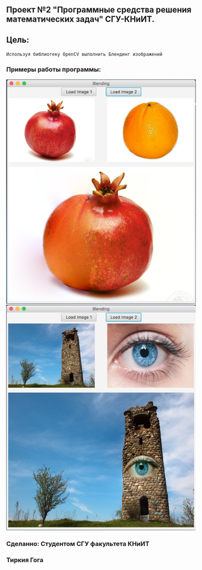 ## Проект №2 "Программные средства решения математических задач" СГУ-КНиИТ.
## Цель:
	Используя библиотеку OpenCV выполнить Блендинг изображений
### Примеры работы программы:
![screen 1](screenshots/1.png)
![screen 2](screenshots/2.png)

### Сделанно: Студентом СГУ факультета КНиИТ
### Тиркия Гога

